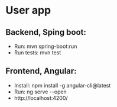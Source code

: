 # User app

## Backend, Sping boot:
- Run: mvn spring-boot:run
- Run tests: mvn test

## Frontend, Angular:
- Install: npm install -g angular-cli@latest
- Run: ng serve --open
- http://localhost:4200/